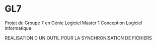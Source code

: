 # GL7

Projet du Groupe 7 en Génie Logiciel Master 1 Conception Logiciel Informatique

REALISATION D UN OUTIL POUR LA SYNCHRONISATION DE FICHIERS
